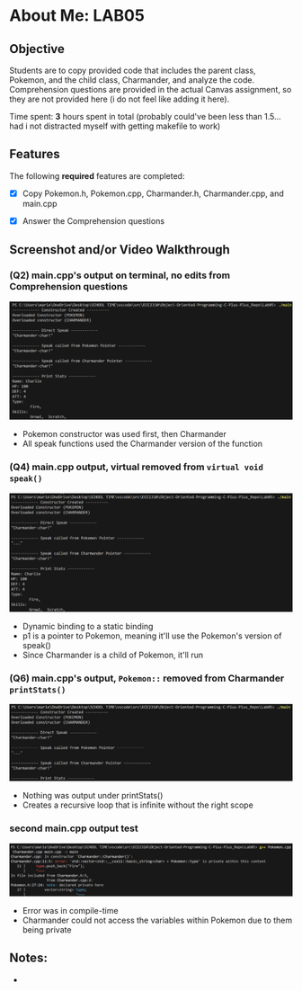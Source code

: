 # About Me: LAB05

## Objective
Students are to copy provided code that includes the parent class,
Pokemon, and the child class, Charmander, and analyze the code.
Comprehension questions are provided in the actual Canvas assignment,
so they are not provided here (i do not feel like adding it here).


Time spent: **3** hours spent in total
(probably could've been less than 1.5... had i
not distracted myself with getting makefile to work)



## Features

The following **required** features are completed:

- [x] Copy Pokemon.h, Pokemon.cpp, Charmander.h, Charmander.cpp, and main.cpp
- [x] Answer the Comprehension questions



## Screenshot and/or Video Walkthrough

### (Q2) main.cpp's output on terminal, no edits from Comprehension questions
![picture of terminal after running main.exe](<images05\Screenshot 2025-10-23 021334.png>)

- Pokemon constructor was used first, then Charmander
- All speak functions used the Charmander version of the function

### (Q4) main.cpp output, virtual removed from `virtual void speak()`
![Q4 terminal output)](<images05/Screenshot 2025-10-23 021350.png>)

- Dynamic binding to a static binding
- p1 is a pointer to Pokemon, meaning it'll use the Pokemon's version of speak()
- Since Charmander is a child of Pokemon, it'll run

### (Q6) main.cpp's output, `Pokemon::` removed from Charmander `printStats()`
![Q6 terminal output](<images05/Screenshot 2025-10-23 021435.png>)

- Nothing was output under printStats()
- Creates a recursive loop that is infinite without the right scope

### second main.cpp output test
![Q7 terminal output... Compile time error. hi](<images05/Screenshot 2025-10-23 021452.png>)

- Error was in compile-time
- Charmander could not access the variables within Pokemon due to them being private



## Notes:
- 